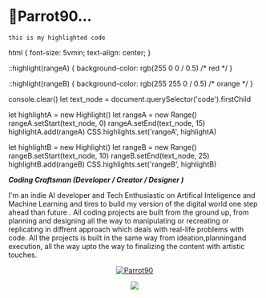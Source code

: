 # 🦜Parrot90...
<pre><code>this is my highlighted code</code></pre>
html {
	font-size: 5vmin;
	text-align: center;
}


::highlight(rangeA) {
  background-color: rgb(255 0 0 / 0.5) /* red */
}

::highlight(rangeB) {
  background-color: rgb(255 255 0 / 0.5) /* orange */
}


console.clear()
let text_node = document.querySelector('code').firstChild

let highlightA = new Highlight()
let rangeA = new Range()
rangeA.setStart(text_node, 0)
rangeA.setEnd(text_node, 15)
highlightA.add(rangeA)
CSS.highlights.set('rangeA', highlightA)

let highlightB = new Highlight()
let rangeB = new Range()
rangeB.setStart(text_node, 10)
rangeB.setEnd(text_node, 25)
highlightB.add(rangeB)
CSS.highlights.set('rangeB', highlightB)


***Coding Craftsman (Developer / Creator / Designer )***

I'm an indie AI developer and Tech Enthusiastic on Artifical Inteligence and Machine Learning and tires to build my version of the digital world one step ahead than future . All coding projects are built from the ground up, from planning and designing all the way to manipulating or recreating or replicating in diffrent approach which deals with real-life problems with code. All the projects is built in the same way from ideation,planningand execution, all the way upto the way to finalizing the content with artistic touches. 

<p align="center">
  <a href="https://github.com/Parrot90">
    <img src="https://user-images.githubusercontent.com/20955511/199138068-0a7b7b75-a024-4f00-803f-30a19c5d1b2d.png" alt="Parrot90" /></a>
</p>

<p align="center">
  <!-- Typing SVG by DenverCoder1 - https://github.com/DenverCoder1/readme-typing-svg -->
  <a href="https://github.com/DenverCoder1/readme-typing-svg">
    <img src="https://readme-typing-svg.demolab.com/?lines=Full-stack%20web%20and%20app%20developer;Experienced%20UI%2FUX%20Designer;10%2B%20years%20of%20coding%20experience;Always%20learning%20new%20things&font=Fira%20Code&center=true&width=440&height=45&color=f75c7e&vCenter=true&pause=1000&size=22" /></a>
</p>


<!--
**Parrot90/Parrot90** is a ✨ _special_ ✨ repository because its `README.md` (this file) appears on your GitHub profile.

Here are some ideas to get you started:

- 🔭 I’m currently working on ...
- 🌱 I’m currently learning ...
- 👯 I’m looking to collaborate on ...
- 🤔 I’m looking for help with ...
- 💬 Ask me about ...
- 📫 How to reach me: ...
- 😄 Pronouns: ...
- ⚡ Fun fact: ...
-->
